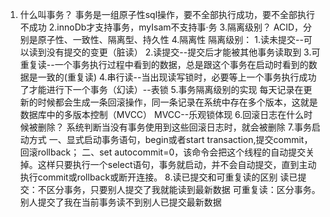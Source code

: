 1. 什么叫事务？
    事务是一组原子性sql操作，要不全部执行成功，要不全部执行不成功
2.innoDb才支持事务，myIsam不支持事·务
3.隔离级别？
    ACID，分别是原子性、一致性、隔离型、持久性
4.隔离性
    隔离级别：
        1.读未提交--可以读到没有提交的变更（脏读）
        2.读提交--提交后才能被其他事务读取到
        3.可重复读--一个事务执行过程中看到的数据，总是跟这个事务在启动时看到的数据是一致的(重复读)
        4.串行读--当出现读写锁时，必要等上一个事务执行成功了才能进行下一个事务（幻读）--表锁
5.事务隔离级别的实现
    每天记录在更新的时候都会生成一条回滚操作，同一条记录在系统中存在多个版本，这就是数据库中的多版本控制（MVCC）
    MVCC--乐观锁体现
6.回滚日志在什么时候被删除？
    系统判断当没有事务使用到这些回滚日志时，就会被删除
7.事务启动方式
    一、显式启动事务语句，begin或者start transaction,提交commit，回滚rollback；
    二、set autocommit=0，该命令会把这个线程的自动提交关掉。这样只要执行一个select语句，事务就启动，并不会自动提交，直到主动执行commit或rollback或断开连接。
8.读已提交和可重复读的区别
    读已提交：不区分事务，只要别人提交了我就能读到最新数据
    可重复读：区分事务。别人提交了我在当前事务读不到别人已提交最新数据